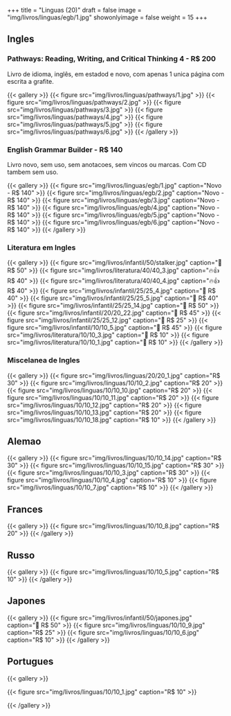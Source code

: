 +++
title = "Linguas (20)"
draft = false
image = "img/livros/linguas/egb/1.jpg"
showonlyimage = false
weight = 15
+++

<!--more-->

## Ingles

### Pathways: Reading, Writing, and Critical Thinking 4 - R$ 200

Livro de idioma, inglês, em estadod e novo, com apenas 1 unica página com escrita a grafite.

{{< gallery >}}
{{< figure src="img/livros/linguas/pathways/1.jpg" >}}
{{< figure src="img/livros/linguas/pathways/2.jpg" >}}
{{< figure src="img/livros/linguas/pathways/3.jpg" >}}
{{< figure src="img/livros/linguas/pathways/4.jpg" >}}
{{< figure src="img/livros/linguas/pathways/5.jpg" >}}
{{< figure src="img/livros/linguas/pathways/6.jpg" >}}
{{< /gallery >}}

### English Grammar Builder - R$ 140

Livro novo, sem uso, sem anotacoes, sem vincos ou marcas. Com CD tambem sem uso.

{{< gallery >}}
{{< figure src="img/livros/linguas/egb/1.jpg" caption="Novo - R$ 140" >}}
{{< figure src="img/livros/linguas/egb/2.jpg" caption="Novo - R$ 140" >}}
{{< figure src="img/livros/linguas/egb/3.jpg" caption="Novo - R$ 140" >}}
{{< figure src="img/livros/linguas/egb/4.jpg" caption="Novo - R$ 140" >}}
{{< figure src="img/livros/linguas/egb/5.jpg" caption="Novo - R$ 140" >}}
{{< figure src="img/livros/linguas/egb/6.jpg" caption="Novo - R$ 140" >}}
{{< /gallery >}}

### Literatura em Ingles

{{< gallery >}}
{{< figure src="img/livros/infantil/50/stalker.jpg" caption="💖 R$ 50" >}}
{{< figure src="img/livros/literatura/40/40_3.jpg" caption="🔥👍 R$ 40" >}}
{{< figure src="img/livros/literatura/40/40_4.jpg" caption="🔥👍 R$ 40" >}}
{{< figure src="img/livros/infantil/25/25_4.jpg" caption="💖 R$ 40" >}}
{{< figure src="img/livros/infantil/25/25_5.jpg" caption="💖 R$ 40" >}}
{{< figure src="img/livros/infantil/25/25_14.jpg" caption="💖 R$ 50" >}}
{{< figure src="img/livros/infantil/20/20_22.jpg" caption="💖 R$ 45" >}}
{{< figure src="img/livros/infantil/25/25_12.jpg" caption="💖 R$ 25" >}}
{{< figure src="img/livros/infantil/10/10_5.jpg" caption="💖 R$ 45" >}}
{{< figure src="img/livros/literatura/10/10_3.jpg" caption="🤔 R$ 10" >}}
{{< figure src="img/livros/literatura/10/10_1.jpg" caption="💖 R$ 10" >}}
{{< /gallery >}}

### Miscelanea de Ingles

{{< gallery >}}
{{< figure src="img/livros/linguas/20/20_1.jpg" caption="R$ 30" >}}
{{< figure src="img/livros/linguas/10/10_2.jpg" caption="R$ 20" >}}
{{< figure src="img/livros/linguas/10/10_10.jpg" caption="R$ 20" >}}
{{< figure src="img/livros/linguas/10/10_11.jpg" caption="R$ 20" >}}
{{< figure src="img/livros/linguas/10/10_12.jpg" caption="R$ 20" >}}
{{< figure src="img/livros/linguas/10/10_13.jpg" caption="R$ 20" >}}
{{< figure src="img/livros/linguas/10/10_18.jpg" caption="R$ 10" >}}
{{< /gallery >}}

## Alemao

{{< gallery >}}
{{< figure src="img/livros/linguas/10/10_14.jpg" caption="R$ 30" >}}
{{< figure src="img/livros/linguas/10/10_15.jpg" caption="R$ 30" >}}
{{< figure src="img/livros/linguas/10/10_3.jpg" caption="R$ 30" >}}
{{< figure src="img/livros/linguas/10/10_4.jpg" caption="R$ 10" >}}
{{< figure src="img/livros/linguas/10/10_7.jpg" caption="R$ 10" >}}
{{< /gallery >}}

## Frances

{{< gallery >}}
{{< figure src="img/livros/linguas/10/10_8.jpg" caption="R$ 20" >}}
{{< /gallery >}}

## Russo

{{< gallery >}}
{{< figure src="img/livros/linguas/10/10_5.jpg" caption="R$ 10" >}}
{{< /gallery >}}

## Japones

{{< gallery >}}
{{< figure src="img/livros/infantil/50/japones.jpg" caption="💖 R$ 50" >}}
{{< figure src="img/livros/linguas/10/10_9.jpg" caption="R$ 25" >}}
{{< figure src="img/livros/linguas/10/10_6.jpg" caption="R$ 10" >}}
{{< /gallery >}}


## Portugues

{{< gallery >}}

{{< figure src="img/livros/linguas/10/10_1.jpg" caption="R$ 10" >}}


{{< /gallery >}}


